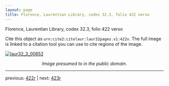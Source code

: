 ```yaml
---
layout: page
title: Florence, Laurentian Library, codex 32.3, folio 422 verso
---
```


Florence, Laurentian Library, codex 32.3, folio 422 verso

Cite this object as `urn:cite2:citelaur:laur32pages.v1:422v`.  The full image is linked to a citation tool you can use to cite regions of the image.

[![laur32_3_00852](http://www.homermultitext.org/iipsrv?IIIF=/project/homer/pyramidal/deepzoom/citelaur/laur32imgs/v1/laur32_3_00852.tif/full/800,/0/default.jpg)](http://www.homermultitext.org/ict2/?urn=urn:cite2:citelaur:laur32imgs.v1:laur32_3_00852) 

<p style="text-align: center; font-style: italic;">Image presumed to in the public domain.</p>

---

previous: [422r](../422r/) | next: [423r](../423r/)